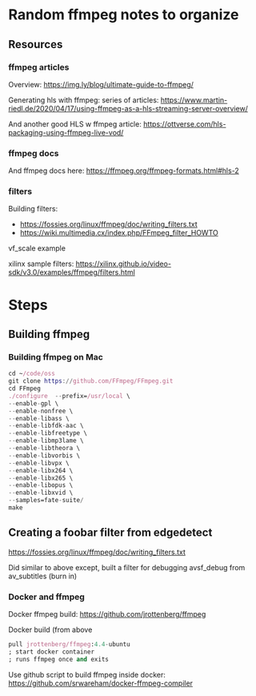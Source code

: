 # Random ffmpeg notes to organize

## Resources

### ffmpeg articles

Overview: https://img.ly/blog/ultimate-guide-to-ffmpeg/

Generating hls with ffmpeg: series of articles: https://www.martin-riedl.de/2020/04/17/using-ffmpeg-as-a-hls-streaming-server-overview/

And another good HLS w ffmpeg article: https://ottverse.com/hls-packaging-using-ffmpeg-live-vod/

### ffmpeg docs

And ffmpeg docs here:  https://ffmpeg.org/ffmpeg-formats.html#hls-2

### filters

Building filters:

- https://fossies.org/linux/ffmpeg/doc/writing_filters.txt
- https://wiki.multimedia.cx/index.php/FFmpeg_filter_HOWTO

vf_scale example

xilinx sample filters: https://xilinx.github.io/video-sdk/v3.0/examples/ffmpeg/filters.html

# Steps

## Building ffmpeg

### Building ffmpeg on Mac

```nix
cd ~/code/oss
git clone https://github.com/FFmpeg/FFmpeg.git
cd FFmpeg
./configure  --prefix=/usr/local \
--enable-gpl \
--enable-nonfree \
--enable-libass \
--enable-libfdk-aac \
--enable-libfreetype \
--enable-libmp3lame \
--enable-libtheora \
--enable-libvorbis \
--enable-libvpx \
--enable-libx264 \
--enable-libx265 \
--enable-libopus \
--enable-libxvid \
--samples=fate-suite/
make

```

## Creating a foobar filter from edgedetect

https://fossies.org/linux/ffmpeg/doc/writing_filters.txt

Did similar to above except, built a filter for debugging avsf_debug from av_subtitles (burn in)


### Docker and ffmpeg

Docker ffmpeg build:  https://github.com/jrottenberg/ffmpeg

Docker build (from above

```nix
pull jrottenberg/ffmpeg:4.4-ubuntu
; start docker container
; runs ffmpeg once and exits

```

Use github script to build ffmpeg inside docker: https://github.com/srwareham/docker-ffmpeg-compiler

